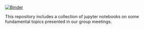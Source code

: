 [![Binder](https://mybinder.org/badge_logo.svg)](https://mybinder.org/v2/gh/psace-uofa/notebooks/master)

This repository includes a collection of jupyter notebooks on some fundamental topics presented in our group meetings. 
